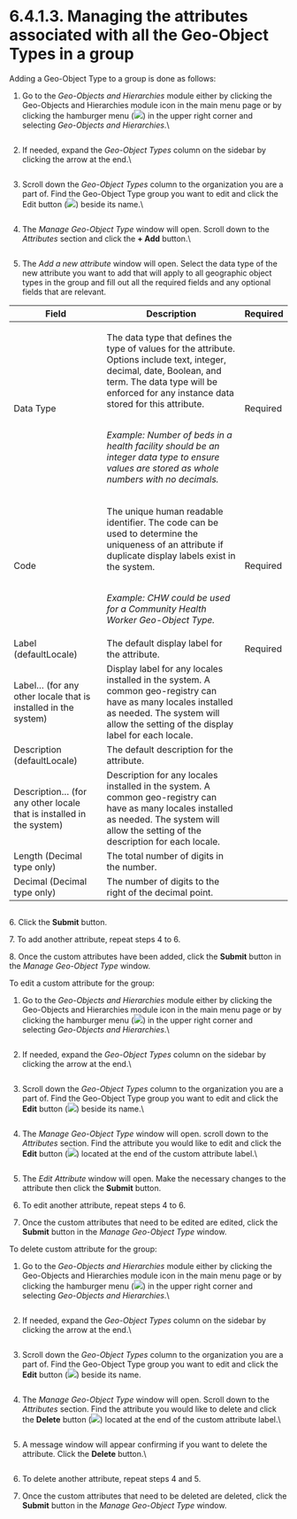 # 6.4.1.3. Managing the attributes associated with all the Geo-Object Types in a group

Adding a Geo-Object Type to a group is done as follows:

1.  Go to the _Geo-Objects and Hierarchies_ module either by clicking the Geo-Objects and Hierarchies module icon in the main menu page or by clicking the hamburger menu (![](https://lh3.googleusercontent.com/iuPmL\_Z1smFoRNK34qpVh9--96pLjj8A-P4QdCAlpcvxkSIfD3bihusMrW6MlenmddHse4DMtkIfNaLzts2tH95aM8vei5RBC6-FuLkbYRi4j4V9LiSgid0KfK2wPUgPo-Oim\_IF7FqvJW8Ck-ESi0sPLJ2Hi6rets24LbXMhLUD7h3zOJePImZz)) in the upper right corner and selecting _Geo-Objects and Hierarchies_.\


    <figure><img src="../../../../../.gitbook/assets/image (1) (1) (1) (1).png" alt=""><figcaption></figcaption></figure>
2.  If needed, expand the _Geo-Object Types_ column on the sidebar by clicking the arrow at the end.\


    <figure><img src="../../../../../.gitbook/assets/image (6) (1) (1).png" alt=""><figcaption></figcaption></figure>
3.  Scroll down the _Geo-Object Types_ column to the organization you are a part of. Find the Geo-Object Type group you want to edit and click the Edit button (![](https://lh5.googleusercontent.com/eWbIfLxWl4e8EDQxhct0paMJLckzJIfSi1K3wE4RtIDwyiWkSj73jYAYwkyoa-MkAjmqYo96Ete6QlKkUQ0omVtCFnaH6LfJRAPZrmrbDaSTWLHSImgY-cm-4P4S8h-Pgz0K9ql8d1nuIleRLMN\_0Yzbajxj37KP5XNSfKtF3Lhs4O1ZVIK9S3PR)) beside its name.\


    <figure><img src="../../../../../.gitbook/assets/image (15) (1).png" alt=""><figcaption></figcaption></figure>
4.  The _Manage Geo-Object Type_ window will open. Scroll down to the _Attributes_ section and click the **+ Add** button.\


    <figure><img src="../../../../../.gitbook/assets/image (8) (1) (1).png" alt=""><figcaption></figcaption></figure>
5. The _Add a new attribute_ window will open. Select the data type of the new attribute you want to add that will apply to all geographic object types in the group and fill out all the required fields and any optional fields that are relevant.

| Field                                                               | Description                                                                                                                                                                                                                                                                                                                                                                            | Required |
| ------------------------------------------------------------------- | -------------------------------------------------------------------------------------------------------------------------------------------------------------------------------------------------------------------------------------------------------------------------------------------------------------------------------------------------------------------------------------- | -------- |
| Data Type                                                           | <p>The data type that defines the type of values for the attribute. Options include text, integer, decimal, date, Boolean, and term. The data type will be enforced for any instance data stored for this attribute.</p><p><br><em>Example: Number of beds in a health facility should be an integer data type to ensure values are stored as whole numbers with no decimals.</em></p> | Required |
| Code                                                                | <p>The unique human readable identifier. The code can be used to determine the uniqueness of an attribute if duplicate display labels exist in the system.</p><p><br><em>Example: CHW could be used for a Community Health Worker Geo-Object Type.</em></p>                                                                                                                            | Required |
| Label (defaultLocale)                                               | The default display label for the attribute.                                                                                                                                                                                                                                                                                                                                           | Required |
| Label… (for any other locale that is installed in the system)       | Display label for any locales installed in the system. A common geo-registry can have as many locales installed as needed. The system will allow the setting of the display label for each locale.                                                                                                                                                                                     |          |
| Description (defaultLocale)                                         | The default description for the attribute.                                                                                                                                                                                                                                                                                                                                             |          |
| Description… (for any other locale that is installed in the system) | Description for any locales installed in the system. A common geo-registry can have as many locales installed as needed. The system will allow the setting of the description for each locale.                                                                                                                                                                                         |          |
| Length (Decimal type only)                                          | The total number of digits in the number.                                                                                                                                                                                                                                                                                                                                              |          |
| Decimal (Decimal type only)                                         | The number of digits to the right of the decimal point.                                                                                                                                                                                                                                                                                                                                |          |

<figure><img src="https://lh5.googleusercontent.com/FVXOBtSvWqQdrzn7g-wLHDFXjnO5G0DrOX9FNHbxvrSw2mTVFgX2Xid3WXr2Ey3-oSwk3aXvi5RL2zgSU1dlXkXRrAp42koraX4wp81OsmDlzUYQSyuAWKu8itY1EeeQkp0p9vxCpKG1X6QSfRRXO9jTQqvs40XGtBH6w-ur1S4AeYHscGyZzGMl" alt=""><figcaption></figcaption></figure>

6\. Click the **Submit** button.

7\. To add another attribute, repeat steps 4 to 6.

8\. Once the custom attributes have been added, click the **Submit** button in the _Manage Geo-Object Type_ window.

To edit a custom attribute for the group:

1.  Go to the _Geo-Objects and Hierarchies_ module either by clicking the Geo-Objects and Hierarchies module icon in the main menu page or by clicking the hamburger menu (![](https://lh3.googleusercontent.com/iuPmL\_Z1smFoRNK34qpVh9--96pLjj8A-P4QdCAlpcvxkSIfD3bihusMrW6MlenmddHse4DMtkIfNaLzts2tH95aM8vei5RBC6-FuLkbYRi4j4V9LiSgid0KfK2wPUgPo-Oim\_IF7FqvJW8Ck-ESi0sPLJ2Hi6rets24LbXMhLUD7h3zOJePImZz)) in the upper right corner and selecting _Geo-Objects and Hierarchies_.\


    <figure><img src="../../../../../.gitbook/assets/image (1) (1) (1) (1).png" alt=""><figcaption></figcaption></figure>
2.  If needed, expand the _Geo-Object Types_ column on the sidebar by clicking the arrow at the end.\


    <figure><img src="../../../../../.gitbook/assets/image (6) (1) (1).png" alt=""><figcaption></figcaption></figure>
3.  Scroll down the _Geo-Object Types_ column to the organization you are a part of. Find the Geo-Object Type group you want to edit and click the **Edit** button (![](https://lh5.googleusercontent.com/eWbIfLxWl4e8EDQxhct0paMJLckzJIfSi1K3wE4RtIDwyiWkSj73jYAYwkyoa-MkAjmqYo96Ete6QlKkUQ0omVtCFnaH6LfJRAPZrmrbDaSTWLHSImgY-cm-4P4S8h-Pgz0K9ql8d1nuIleRLMN\_0Yzbajxj37KP5XNSfKtF3Lhs4O1ZVIK9S3PR)) beside its name.\


    <figure><img src="../../../../../.gitbook/assets/image (15) (1).png" alt=""><figcaption></figcaption></figure>
4.  The _Manage Geo-Object Type_ window will open. scroll down to the _Attributes_ section. Find the attribute you would like to edit and click the **Edit** button (![](https://lh3.googleusercontent.com/Q7pkzgObJFZQnkb3\_buJ8H5DuTLrUoW0FKylb9-lDiM20ivUXXW4mCSN7R9tsuvDhplAzzzZLHeLr3RqLFvoHnmcmfaAiHM1OkUQSpu9M9wbOJVBy9SqaNvGamTl8kWn25VSwR4AZBT02MdiOn5g2O\_zylORVWHL800sReyQzPvxskHdrCLRpQra)) located at the end of the custom attribute label.\


    <figure><img src="../../../../../.gitbook/assets/image (13) (1).png" alt=""><figcaption></figcaption></figure>
5. The _Edit Attribute_ window will open. Make the necessary changes to the attribute then click the **Submit** button.
6. To edit another attribute, repeat steps 4 to 6.
7. Once the custom attributes that need to be edited are edited, click the **Submit** button in the _Manage Geo-Object Type_ window.

To delete custom attribute for the group:

1.  Go to the _Geo-Objects and Hierarchies_ module either by clicking the Geo-Objects and Hierarchies module icon in the main menu page or by clicking the hamburger menu (![](https://lh3.googleusercontent.com/iuPmL\_Z1smFoRNK34qpVh9--96pLjj8A-P4QdCAlpcvxkSIfD3bihusMrW6MlenmddHse4DMtkIfNaLzts2tH95aM8vei5RBC6-FuLkbYRi4j4V9LiSgid0KfK2wPUgPo-Oim\_IF7FqvJW8Ck-ESi0sPLJ2Hi6rets24LbXMhLUD7h3zOJePImZz)) in the upper right corner and selecting _Geo-Objects and Hierarchies_.\


    <figure><img src="../../../../../.gitbook/assets/image (1) (1) (1) (1).png" alt=""><figcaption></figcaption></figure>
2.  If needed, expand the _Geo-Object Types_ column on the sidebar by clicking the arrow at the end.\


    <figure><img src="../../../../../.gitbook/assets/image (6) (1) (1).png" alt=""><figcaption></figcaption></figure>
3.  Scroll down the _Geo-Object Types_ column to the organization you are a part of. Find the Geo-Object Type group you want to edit and click the **Edit** button (![](https://lh5.googleusercontent.com/eWbIfLxWl4e8EDQxhct0paMJLckzJIfSi1K3wE4RtIDwyiWkSj73jYAYwkyoa-MkAjmqYo96Ete6QlKkUQ0omVtCFnaH6LfJRAPZrmrbDaSTWLHSImgY-cm-4P4S8h-Pgz0K9ql8d1nuIleRLMN\_0Yzbajxj37KP5XNSfKtF3Lhs4O1ZVIK9S3PR)) beside its name.

    <figure><img src="../../../../../.gitbook/assets/image (15) (1).png" alt=""><figcaption></figcaption></figure>
4.  The _Manage Geo-Object Type_ window will open. Scroll down to the _Attributes_ section. Find the attribute you would like to delete and click the **Delete** button (![](https://lh5.googleusercontent.com/4UozB7vD987HwNl9l2XwwVG2tivfKvoEDqFo7H00DR18Q\_kAXVsHzCIniv6ybCuLlxnmshVg\_6AUziUX-08vQ8FCBNmAz4aHrlJFmC\_fIHK8W69dFj-uvUc2EOYxg7u-tlfifwgq-ccgGtI9o6cygEaWi-m6y9i5uW8IQYfApbGCBW4NapY9iQFK)) located at the end of the custom attribute label.\


    <figure><img src="../../../../../.gitbook/assets/image (2) (2) (1).png" alt=""><figcaption></figcaption></figure>
5.  A message window will appear confirming if you want to delete the attribute. Click the **Delete** button.\


    <figure><img src="https://lh5.googleusercontent.com/vD5324Kgz-zNnEpgEh4PyahZA7_i4rF-SSShSxnZaC1YoNt5C1WF878aYQQZluEaMi5ZenNLTJPCYiVzjMSRs-Kq2-PQ_8gyTt6kD0nzc6_fSfgHS2WdCFdFCDf6py_0hBwb0oWDxr0o4Qfk2ClIBRswl01fkJ6ljOv7ByI7dP03iwM-ABuI8NyG" alt=""><figcaption></figcaption></figure>
6. To delete another attribute, repeat steps 4 and 5.
7. Once the custom attributes that need to be deleted are deleted, click the **Submit** button in the _Manage Geo-Object Type_ window.
